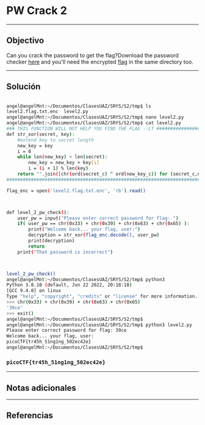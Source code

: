 # PW Crack 2

---
## Objectivo
Can you crack the password to get the flag?Download the password checker [here](https://artifacts.picoctf.net/c/18/level2.py) and you'll need the encrypted [flag](https://artifacts.picoctf.net/c/18/level2.flag.txt.enc) in the same directory too.

---
## Solución
``` bash

angel@angelMnt:~/Documentos/ClasesUAZ/SRYS/S2/tmp$ ls
level2.flag.txt.enc  level2.py
angel@angelMnt:~/Documentos/ClasesUAZ/SRYS/S2/tmp$ nano level2.py 
angel@angelMnt:~/Documentos/ClasesUAZ/SRYS/S2/tmp$ cat level2.py 
### THIS FUNCTION WILL NOT HELP YOU FIND THE FLAG --LT ########################
def str_xor(secret, key):
    #extend key to secret length
    new_key = key
    i = 0
    while len(new_key) < len(secret):
        new_key = new_key + key[i]
        i = (i + 1) % len(key)        
    return "".join([chr(ord(secret_c) ^ ord(new_key_c)) for (secret_c,new_key_c) in zip(secret,new_key)])
###############################################################################

flag_enc = open('level2.flag.txt.enc', 'rb').read()



def level_2_pw_check():
    user_pw = input("Please enter correct password for flag: ")
    if( user_pw == chr(0x33) + chr(0x39) + chr(0x63) + chr(0x65) ):
        print("Welcome back... your flag, user:")
        decryption = str_xor(flag_enc.decode(), user_pw)
        print(decryption)
        return
    print("That password is incorrect")



level_2_pw_check()
angel@angelMnt:~/Documentos/ClasesUAZ/SRYS/S2/tmp$ python3
Python 3.8.10 (default, Jun 22 2022, 20:18:18) 
[GCC 9.4.0] on linux
Type "help", "copyright", "credits" or "license" for more information.
>>> chr(0x33) + chr(0x39) + chr(0x63) + chr(0x65)
'39ce'
>>> exit()
angel@angelMnt:~/Documentos/ClasesUAZ/SRYS/S2/tmp$ 
angel@angelMnt:~/Documentos/ClasesUAZ/SRYS/S2/tmp$ python3 level2.py 
Please enter correct password for flag: 39ce
Welcome back... your flag, user:
picoCTF{tr45h_51ng1ng_502ec42e}
angel@angelMnt:~/Documentos/ClasesUAZ/SRYS/S2/tmp$ 


```

### `picoCTF{tr45h_51ng1ng_502ec42e}`
---
## Notas adicionales

---
## Referencias
